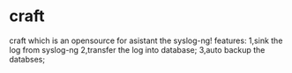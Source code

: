 craft
=====

craft
which is an opensource for asistant the syslog-ng!
features:
1,sink the log from syslog-ng
2,transfer the log into database;
3,auto backup the databses;
